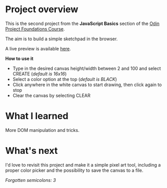 # Project overview

This is the second project from the **JavaScript Basics** section of the [Odin Project Foundations Course](https://www.theodinproject.com/paths/foundations/courses/foundations#javascript-basics).

The aim is to build a simple sketchpad in the browser.

A live preview is available [here](https://sabrunel.github.io/etch-a-sketch/).

**How to use it**

- Type in the desired canvas height/width between 2 and 100 and select CREATE (*default is 16x16*)
- Select a color option at the top (*default is BLACK*)
- Click anywhere in the white canvas to start drawing, then click again to stop
- Clear the canvas by selecting CLEAR

# What I learned

More DOM manipulation and tricks.

# What's next

I'd love to revisit this project and make it a simple pixel art tool, including a proper color picker and the possibility to save the canvas to a file.

*Forgotten semicolons: 3*
